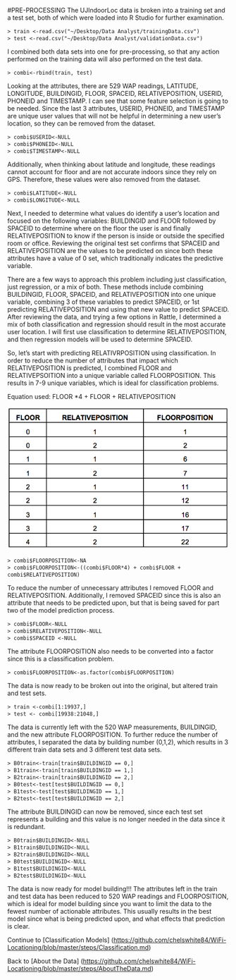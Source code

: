#PRE-PROCESSING
The UJIndoorLoc data is broken into a training set and a test set, both of which were loaded into R Studio for further examination. 

```
> train <-read.csv("~/Desktop/Data Analyst/trainingData.csv")
> test <-read.csv("~/Desktop/Data Analyst/validationData.csv")
```

I combined both data sets into one for pre-processing, so that any action performed on the training data will also performed on the test data. 

```
> combi<-rbind(train, test)
```

Looking at the attributes, there are 529 WAP readings, LATITUDE, LONGITUDE, BUILDINGID, FLOOR, SPACEID, RELATIVEPOSITION, USERID, PHONEID and TIMESTAMP. I can see that some feature selection is going to be needed. Since the last 3 attributes, USERID, PHONEID, and TIMESTAMP are unique user values that will not be helpful in determining a new user’s location, so they can be removed from the dataset. 

```
> combi$USERID<-NULL
> combi$PHONEID<-NULL
> combi$TIMESTAMP<-NULL
```

Additionally, when thinking about latitude and longitude, these readings cannot account for floor and are not accurate indoors since they rely on GPS. Therefore, these values were also removed from the dataset. 

```
> combi$LATITUDE<-NULL
> combi$LONGITUDE<-NULL
```

Next, I needed to determine what values do identify a user’s location and focused on the following variables: BUILDINGID and FLOOR followed by SPACEID to determine where on the floor the user is and finally RELATIVEPOSITION to know if the person is inside or outside the specified room or office. Reviewing the original test set confirms that SPACEID and RELATIVEPOSITION are the values to be predicted on since both these attributes have a value of 0 set, which traditionally indicates the predictive variable. 

There are a few ways to approach this problem including just classification, just regression, or a mix of both. These methods include combining BUILDINGID, FLOOR, SPACEID, and RELATIVEPOSITION into one unique variable, combining 3 of these variables to predict SPACEID, or 1st predicting RELATIVEPOSITION and using that new value to predict SPACEID. After reviewing the data, and trying a few options in Rattle, I determined a mix of both classification and regression should result in the most accurate user location. I will first use classification to determine RELATIVEPOSITION, and then regression models will be used to determine SPACEID. 

So, let’s start with predicting RELATIVRPOSITION using classification. In order to reduce the number of attributes that impact which RELATIVEPOSITION is predicted, I combined FLOOR and RELATIVEPSOITION into a unique variable called FLOORPOSITION. This results in 7-9 unique variables, which is ideal for classification problems.  

Equation used: FLOOR *4 + FLOOR + RELATIVEPOSITION

![FLOORPOSITION Chart](https://github.com/chelswhite84/WiFi-Locationing/blob/master/image/FLOORPOSITIONChart.png)
 
```
> combi$FLOORPOSITION<-NA
> combi$FLOORPOSITION<-((combi$FLOOR*4) + combi$FLOOR + combi$RELATIVEPOSITION) 
```

To reduce the number of unnecessary attributes I removed FLOOR and RELATIVEPOSITION. Additionally, I removed SPACEID since this is also an attribute that needs to be predicted upon, but that is being saved for part two of the model prediction process. 

```
> combi$FLOOR<-NULL
> combi$RELATIVEPOSITION<-NULL
> combi$SPACEID <-NULL
```

The attribute FLOORPOSITION also needs to be converted into a factor since this is a classification problem. 

```
> combi$FLOORPOSITION<-as.factor(combi$FLOORPOSITION)
```

The data is now ready to be broken out into the original, but altered train and test sets. 

```
> train <-combi[1:19937,]
> test <- combi[19938:21048,]
```

The data is currently left with the 520 WAP measurements, BUILDINGID, and the new attribute FLOORPOSITION. To further reduce the number of attributes, I separated the data by building number (0,1,2), which results in 3 different train data sets and 3 different test data sets. 
```
> B0train<-train[train$BUILDINGID == 0,]
> B1train<-train[train$BUILDINGID == 1,]
> B2train<-train[train$BUILDINGID == 2,]
> B0test<-test[test$BUILDINGID == 0,]
> B1test<-test[test$BUILDINGID == 1,]
> B2test<-test[test$BUILDINGID == 2,]
```

The attribute BUILDINGID can now be removed, since each test set represents a building and this value is no longer needed in the data since it is redundant. 

```
> B0train$BUILDINGID<-NULL
> B1train$BUILDINGID<-NULL
> B2train$BUILDINGID<-NULL
> B0test$BUILDINGID<-NULL
> B1test$BUILDINGID<-NULL
> B2test$BUILDINGID<-NULL
```

The data is now ready for model building!!! The attributes left in the train and test data has been reduced to 520 WAP readings and FLOORPOSITION, which is ideal for model building since you want to limit the data to the fewest number of actionable attributes. This usually results in the best model since what is being predicted upon, and what effects that prediction is clear. 

Continue to [Classification Models] (https://github.com/chelswhite84/WiFi-Locationing/blob/master/steps/Classification.md)

Back to [About the Data] (https://github.com/chelswhite84/WiFi-Locationing/blob/master/steps/AboutTheData.md)

